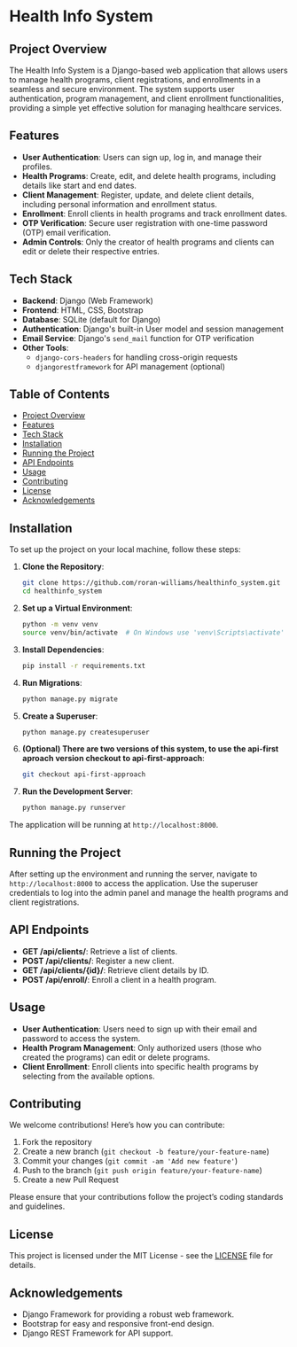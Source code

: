 # Health Info System

## Project Overview

The Health Info System is a Django-based web application that allows users to manage health programs, client registrations, and enrollments in a seamless and secure environment. The system supports user authentication, program management, and client enrollment functionalities, providing a simple yet effective solution for managing healthcare services.

## Features

- **User Authentication**: Users can sign up, log in, and manage their profiles.
- **Health Programs**: Create, edit, and delete health programs, including details like start and end dates.
- **Client Management**: Register, update, and delete client details, including personal information and enrollment status.
- **Enrollment**: Enroll clients in health programs and track enrollment dates.
- **OTP Verification**: Secure user registration with one-time password (OTP) email verification.
- **Admin Controls**: Only the creator of health programs and clients can edit or delete their respective entries.

## Tech Stack

- **Backend**: Django (Web Framework)
- **Frontend**: HTML, CSS, Bootstrap
- **Database**: SQLite (default for Django)
- **Authentication**: Django's built-in User model and session management
- **Email Service**: Django's `send_mail` function for OTP verification
- **Other Tools**: 
  - `django-cors-headers` for handling cross-origin requests
  - `djangorestframework` for API management (optional)

## Table of Contents

- [Project Overview](#project-overview)
- [Features](#features)
- [Tech Stack](#tech-stack)
- [Installation](#installation)
- [Running the Project](#running-the-project)
- [API Endpoints](#api-endpoints)
- [Usage](#usage)
- [Contributing](#contributing)
- [License](#license)
- [Acknowledgements](#acknowledgements)

## Installation

To set up the project on your local machine, follow these steps:

1. **Clone the Repository**:
    ```bash
    git clone https://github.com/roran-williams/healthinfo_system.git
    cd healthinfo_system
    ```

2. **Set up a Virtual Environment**:
    ```bash
    python -m venv venv
    source venv/bin/activate  # On Windows use 'venv\Scripts\activate'
    ```

3. **Install Dependencies**:
    ```bash
    pip install -r requirements.txt
    ```

4. **Run Migrations**:
    ```bash
    python manage.py migrate
    ```

5. **Create a Superuser**:
    ```bash
    python manage.py createsuperuser
    ```
6. **(Optional) There are two versions of this system, to use the api-first aproach version checkout to api-first-approach**:
    ```bash
    git checkout api-first-approach
    ```

7. **Run the Development Server**:
    ```bash
    python manage.py runserver
    ```

The application will be running at `http://localhost:8000`.

## Running the Project

After setting up the environment and running the server, navigate to `http://localhost:8000` to access the application. Use the superuser credentials to log into the admin panel and manage the health programs and client registrations.

## API Endpoints

- **GET /api/clients/**: Retrieve a list of clients.
- **POST /api/clients/**: Register a new client.
- **GET /api/clients/{id}/**: Retrieve client details by ID.
- **POST /api/enroll/**: Enroll a client in a health program.

## Usage

- **User Authentication**: Users need to sign up with their email and password to access the system.
- **Health Program Management**: Only authorized users (those who created the programs) can edit or delete programs.
- **Client Enrollment**: Enroll clients into specific health programs by selecting from the available options.

## Contributing

We welcome contributions! Here’s how you can contribute:

1. Fork the repository
2. Create a new branch (`git checkout -b feature/your-feature-name`)
3. Commit your changes (`git commit -am 'Add new feature'`)
4. Push to the branch (`git push origin feature/your-feature-name`)
5. Create a new Pull Request

Please ensure that your contributions follow the project’s coding standards and guidelines.

## License

This project is licensed under the MIT License - see the [LICENSE](LICENSE) file for details.

## Acknowledgements

- Django Framework for providing a robust web framework.
- Bootstrap for easy and responsive front-end design.
- Django REST Framework for API support.
